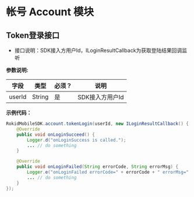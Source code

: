 # 帐号 Account 模块
## Token登录接口
* 接口说明：SDK接入方用户Id，ILoginResultCallback为获取登陆结果回调监听

**参数说明:**

| 字段    | 类型   | 必须？| 说明 |
| ------ | ----- | ----- | ----- |
| userId  | String | 是 | SDK接入方用户Id |

**示例代码：**

```java
RokidMobileSDK.account.tokenLogin(userId, new ILoginResultCallback() {
    @Override
    public void onLoginSucceed() {
        Logger.d("onLoginSuccess is called.");
        ... // do something
    }

    @Override
    public void onLoginFailed(String errorCode, String errorMsg) {
        Logger.e("onLoginFailed errorCode=" + errorCode + " errorMsg=" + errorMsg);
        ... // do something
    }
});
```


